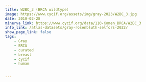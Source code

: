 ```yaml
---
title: W2BC_3 (BRCA wildtype)
image: https://www.cycif.org/assets/img/gray-2023/W2BC_3.jpg
date: 2010-02-28
minerva_link: https://www.cycif.org/data/110-Komen_BRCA/W2BC_3
info_link: /atlas-datasets/gray-rosenbluth-selfors-2022/
show_page_link: false
tags:
    - Gray
    - BRCA
    - curated
    - breast
    - cycif
    - human


---
```

